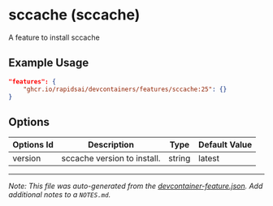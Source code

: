 
# sccache (sccache)

A feature to install sccache

## Example Usage

```json
"features": {
    "ghcr.io/rapidsai/devcontainers/features/sccache:25": {}
}
```

## Options

| Options Id | Description | Type | Default Value |
|-----|-----|-----|-----|
| version | sccache version to install. | string | latest |



---

_Note: This file was auto-generated from the [devcontainer-feature.json](https://github.com/rapidsai/devcontainers/blob/main/features/src/sccache/devcontainer-feature.json).  Add additional notes to a `NOTES.md`._
